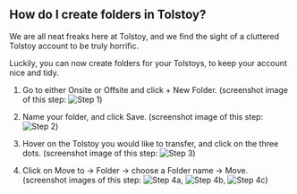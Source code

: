 ## How do I create folders in Tolstoy?

We are all neat freaks here at Tolstoy, and we find the sight of a cluttered Tolstoy account to be truly horrific.

Luckily, you can now create folders for your Tolstoys, to keep your account nice and tidy.

1. Go to either Onsite or Offsite and click + New Folder. (screenshot image of this step: ![Step 1](https://downloads.intercomcdn.com/i/o/782036085/571723471a0b3e33c7fb4cad/image.png))

2. Name your folder, and click Save. (screenshot image of this step: ![Step 2](https://downloads.intercomcdn.com/i/o/598223507/a9485d3b0374816b50ebc3bf/image.png))

3. Hover on the Tolstoy you would like to transfer, and click on the three dots. (screenshot image of this step: ![Step 3](https://downloads.intercomcdn.com/i/o/782037354/0441f0d0e547bd12fea33612/image.png))

4. Click on Move to -> Folder -> choose a Folder name -> Move. (screenshot images of this step: ![Step 4a](https://downloads.intercomcdn.com/i/o/782038429/ac8061e02fe02d596debcc0e/image.png), ![Step 4b](https://downloads.intercomcdn.com/i/o/782039058/0a39e7505d4c9420ddfae7ff/image.png), ![Step 4c](https://downloads.intercomcdn.com/i/o/782040491/8fc1f46875e5d9ecc8c4bd21/image.png))
